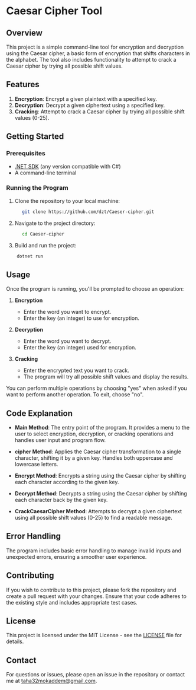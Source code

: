 # Caesar Cipher Tool

## Overview

This project is a simple command-line tool for encryption and decryption using the Caesar cipher, a basic form of encryption that shifts characters in the alphabet. The tool also includes functionality to attempt to crack a Caesar cipher by trying all possible shift values.

## Features

1. **Encryption**: Encrypt a given plaintext with a specified key.
2. **Decryption**: Decrypt a given ciphertext using a specified key.
3. **Cracking**: Attempt to crack a Caesar cipher by trying all possible shift values (0-25).

## Getting Started

### Prerequisites

- [.NET SDK](https://dotnet.microsoft.com/download) (any version compatible with C#)
- A command-line terminal

### Running the Program

1. Clone the repository to your local machine:
  ```bash
        git clone https://github.com/dzt/Caeser-cipher.git
  ```

2. Navigate to the project directory:
  ```bash
        cd Caeser-cipher
  ```

3. Build and run the project:

  ```bash
      dotnet run
   ```

## Usage

Once the program is running, you'll be prompted to choose an operation:

1. **Encryption**
   - Enter the word you want to encrypt.
   - Enter the key (an integer) to use for encryption.

2. **Decryption**
   - Enter the word you want to decrypt.
   - Enter the key (an integer) used for encryption.

3. **Cracking**
   - Enter the encrypted text you want to crack.
   - The program will try all possible shift values and display the results.

You can perform multiple operations by choosing "yes" when asked if you want to perform another operation. To exit, choose "no".

## Code Explanation

- **Main Method**: The entry point of the program. It provides a menu to the user to select encryption, decryption, or cracking operations and handles user input and program flow.

- **cipher Method**: Applies the Caesar cipher transformation to a single character, shifting it by a given key. Handles both uppercase and lowercase letters.

- **Encrypt Method**: Encrypts a string using the Caesar cipher by shifting each character according to the given key.

- **Decrypt Method**: Decrypts a string using the Caesar cipher by shifting each character back by the given key.

- **CrackCaesarCipher Method**: Attempts to decrypt a given ciphertext using all possible shift values (0-25) to find a readable message.

## Error Handling

The program includes basic error handling to manage invalid inputs and unexpected errors, ensuring a smoother user experience.

## Contributing

If you wish to contribute to this project, please fork the repository and create a pull request with your changes. Ensure that your code adheres to the existing style and includes appropriate test cases.

## License

This project is licensed under the MIT License - see the [LICENSE](LICENSE) file for details.

## Contact

For questions or issues, please open an issue in the repository or contact me at [taha32mokaddem@gmail.com](mailto:taha32mokaddem@gmail.com).

